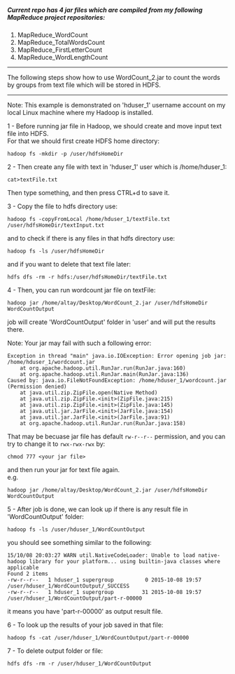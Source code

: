 ##### Current repo has 4 jar files which are compiled from my following MapReduce project repositories:
<ol>
<li> MapReduce_WordCount </li>
<li> MapReduce_TotalWordsCount </li>
<li> MapReduce_FirstLetterCount </li>
<li> MapReduce_WordLengthCount </li>
</ol>

--------------------------------------------------------------------------------------------------------------

The following steps show how to use WordCount_2.jar to count the words by groups from text file which will be stored in HDFS.

--------------------------------------------------------------------------------------------------------------
Note: This example is demonstrated on 'hduser_1' username account on my local Linux machine where my Hadoop is installed.

1 - 
Before running jar file in Hadoop, we should create and move input text file into HDFS. </br>
For that we should first create HDFS home directory: </br>

	hadoop fs -mkdir -p /user/hdfsHomeDir

2 - 
Then create any file with text in 'hduser_1' user which is /home/hduser_1: </br>

	cat>textFile.txt

Then type something, and then press CTRL+d to save it. </br>


3 - 
Copy the file to hdfs directory use: </br>

	hadoop fs -copyFromLocal /home/hduser_1/textFile.txt /user/hdfsHomeDir/textInput.txt

and to check if there is any files in that hdfs directory use: </br>

	hadoop fs -ls /user/hdfsHomeDir

and if you want to delete that text file later: </br>

	hdfs dfs -rm -r hdfs:/user/hdfsHomeDir/textFile.txt

4 - 
Then, you can run wordcount jar file on textFile: </br>

	hadoop jar /home/altay/Desktop/WordCount_2.jar /user/hdfsHomeDir WordCountOutput

job will create 'WordCountOutput' folder in 'user' and will put the results there. </br>

Note: Your jar may fail with such a following error: </br>

	Exception in thread "main" java.io.IOException: Error opening job jar: /home/hduser_1/wordcount.jar
		at org.apache.hadoop.util.RunJar.run(RunJar.java:160)
		at org.apache.hadoop.util.RunJar.main(RunJar.java:136)
	Caused by: java.io.FileNotFoundException: /home/hduser_1/wordcount.jar (Permission denied)
		at java.util.zip.ZipFile.open(Native Method)
		at java.util.zip.ZipFile.<init>(ZipFile.java:215)
		at java.util.zip.ZipFile.<init>(ZipFile.java:145)
		at java.util.jar.JarFile.<init>(JarFile.java:154)
		at java.util.jar.JarFile.<init>(JarFile.java:91)
		at org.apache.hadoop.util.RunJar.run(RunJar.java:158)

That may be becuase jar file has default `rw-r--r--` permission, and you can try to change it to `rwx-rwx-rwx` by: </br>

	chmod 777 <your jar file>

and then run your jar for text file again. </br>
e.g.  </br>

	hadoop jar /home/altay/Desktop/WordCount_2.jar /user/hdfsHomeDir WordCountOutput


5 - 
After job is done, we can look up if there is any result file in 'WordCountOutput' folder: </br>

	hadoop fs -ls /user/hduser_1/WordCountOutput

you should see something similar to the following: </br>

	15/10/08 20:03:27 WARN util.NativeCodeLoader: Unable to load native-hadoop library for your platform... using builtin-java classes where applicable
	Found 2 items
	-rw-r--r--   1 hduser_1 supergroup          0 2015-10-08 19:57 /user/hduser_1/WordCountOutput/_SUCCESS
	-rw-r--r--   1 hduser_1 supergroup         31 2015-10-08 19:57 /user/hduser_1/WordCountOutput/part-r-00000

it means you have 'part-r-00000' as output result file.


6 -
To look up the results of your job saved in that file: </br>

	hadoop fs -cat /user/hduser_1/WordCountOutput/part-r-00000

7 - 
To delete output folder or file: </br>

	hdfs dfs -rm -r /user/hduser_1/WordCountOutput
